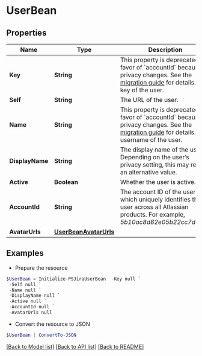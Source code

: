 # UserBean
## Properties

Name | Type | Description | Notes
------------ | ------------- | ------------- | -------------
**Key** | **String** | This property is deprecated in favor of &#x60;accountId&#x60; because of privacy changes. See the [migration guide](https://developer.atlassian.com/cloud/jira/platform/deprecation-notice-user-privacy-api-migration-guide/) for details.   The key of the user. | [optional] 
**Self** | **String** | The URL of the user. | [optional] 
**Name** | **String** | This property is deprecated in favor of &#x60;accountId&#x60; because of privacy changes. See the [migration guide](https://developer.atlassian.com/cloud/jira/platform/deprecation-notice-user-privacy-api-migration-guide/) for details.   The username of the user. | [optional] 
**DisplayName** | **String** | The display name of the user. Depending on the user’s privacy setting, this may return an alternative value. | [optional] 
**Active** | **Boolean** | Whether the user is active. | [optional] 
**AccountId** | **String** | The account ID of the user, which uniquely identifies the user across all Atlassian products. For example, *5b10ac8d82e05b22cc7d4ef5*. | [optional] 
**AvatarUrls** | [**UserBeanAvatarUrls**](UserBeanAvatarUrls.md) |  | [optional] 

## Examples

- Prepare the resource
```powershell
$UserBean = Initialize-PSJiraUserBean  -Key null `
 -Self null `
 -Name null `
 -DisplayName null `
 -Active null `
 -AccountId null `
 -AvatarUrls null
```

- Convert the resource to JSON
```powershell
$UserBean | ConvertTo-JSON
```

[[Back to Model list]](../README.md#documentation-for-models) [[Back to API list]](../README.md#documentation-for-api-endpoints) [[Back to README]](../README.md)

